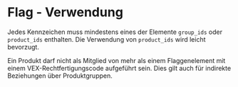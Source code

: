 # Flag - Verwendung

Jedes Kennzeichen muss mindestens eines der Elemente `group_ids` oder `product_ids` enthalten.
Die Verwendung von `product_ids` wird leicht bevorzugt.

Ein Produkt darf nicht als Mitglied von mehr als einem Flaggenelement mit einem VEX-Rechtfertigungscode aufgeführt sein.
Dies gilt auch für indirekte Beziehungen über Produktgruppen.

